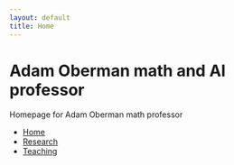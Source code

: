 ```yaml
---
layout: default
title: Home
---
```

# Adam Oberman math and AI professor
Homepage for Adam Oberman math professor
- [Home](index.md)
- [Research](research.md)
- [Teaching](teaching.md)
